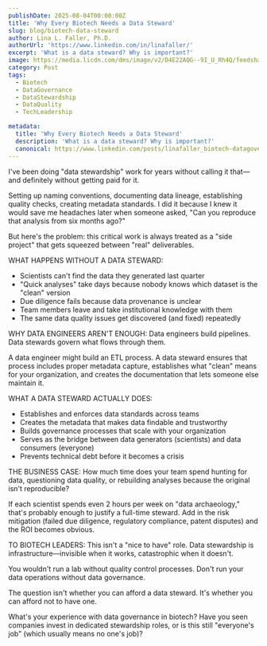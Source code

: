 ```yaml
---
publishDate: 2025-08-04T00:00:00Z
title: 'Why Every Biotech Needs a Data Steward'
slug: blog/biotech-data-steward
author: Lina L. Faller, Ph.D.
authorUrl: 'https://www.linkedin.com/in/linafaller/'
excerpt: 'What is a data steward? Why is important?'
image: https://media.licdn.com/dms/image/v2/D4E22AQG--9I_U_Rh4Q/feedshare-shrink_800/B4EZh1e1V3HoAg-/0/1754317675333?e=1757548800&v=beta&t=qtG0v3GUglQmJxg_Vk89gVpYHVwdkxCfU5ze_Z4FHuA
category: Post
tags:
  - Biotech
  - DataGovernance
  - DataStewardship
  - DataQuality
  - TechLeadership

metadata:
  title: 'Why Every Biotech Needs a Data Steward'
  description: 'What is a data steward? Why is important?'
  canonical: https://www.linkedin.com/posts/linafaller_biotech-datagovernance-datastewardship-activity-7358141650126217216-tC9m?utm_source=share&utm_medium=member_desktop&rcm=ACoAAATZB5MBqJ_1K5vjD4H8pzXOCeXJAzwKjQs
---
```


I've been doing "data stewardship" work for years without calling it that—and definitely without getting paid for it.

Setting up naming conventions, documenting data lineage, establishing quality checks, creating metadata standards. I did it because I knew it would save me headaches later when someone asked, "Can you reproduce that analysis from six months ago?"

But here's the problem: this critical work is always treated as a "side project" that gets squeezed between "real" deliverables.

WHAT HAPPENS WITHOUT A DATA STEWARD:

- Scientists can't find the data they generated last quarter
- "Quick analyses" take days because nobody knows which dataset is the "clean" version
- Due diligence fails because data provenance is unclear
- Team members leave and take institutional knowledge with them
- The same data quality issues get discovered (and fixed) repeatedly

WHY DATA ENGINEERS AREN'T ENOUGH: Data engineers build pipelines. Data stewards govern what flows through them.

A data engineer might build an ETL process. A data steward ensures that process includes proper metadata capture, establishes what "clean" means for your organization, and creates the documentation that lets someone else maintain it.

WHAT A DATA STEWARD ACTUALLY DOES:

- Establishes and enforces data standards across teams
- Creates the metadata that makes data findable and trustworthy
- Builds governance processes that scale with your organization
- Serves as the bridge between data generators (scientists) and data consumers (everyone)
- Prevents technical debt before it becomes a crisis

THE BUSINESS CASE: How much time does your team spend hunting for data, questioning data quality, or rebuilding analyses because the original isn't reproducible?

If each scientist spends even 2 hours per week on "data archaeology," that's probably enough to justify a full-time steward.
Add in the risk mitigation (failed due diligence, regulatory compliance, patent disputes) and the ROI becomes obvious.

TO BIOTECH LEADERS: This isn't a "nice to have" role. Data stewardship is infrastructure—invisible when it works, catastrophic when it doesn't.

You wouldn't run a lab without quality control processes. Don't run your data operations without data governance.

The question isn't whether you can afford a data steward. It's whether you can afford not to have one.

What's your experience with data governance in biotech? Have you seen companies invest in dedicated stewardship roles, or is this still "everyone's job" (which usually means no one's job)?
